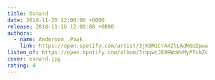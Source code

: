 ```yaml
---
title: Oxnard
date: 2018-11-20 12:00:00 +0000
release: 2018-11-16 12:00:00 +0000
authors:
  - name: Anderson .Paak
    link: https://open.spotify.com/artist/3jK9MiCrA42lLAdMGUZpwa
listen_of: https://open.spotify.com/album/3rqqwtJE89WoWvMyPTvbZc
cover: oxnard.jpg
rating: 4
---
```

